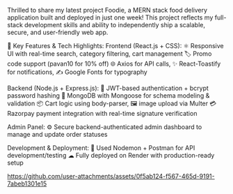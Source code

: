 Thrilled to share my latest project Foodie, a MERN stack food delivery application built and deployed in just one week! This project reflects my full-stack development skills and ability to independently ship a scalable, secure, and user-friendly web app.

🔧 Key Features & Tech Highlights:
Frontend (React.js + CSS):
⚛ Responsive UI with real-time search, category filtering, cart management
🏷 Promo code support (pavan10 for 10% off)
🌐 Axios for API calls, ✨ React-Toastify for notifications, ✍ Google Fonts for typography

Backend (Node.js + Express.js):
🔐 JWT-based authentication + bcrypt password hashing
💾 MongoDB with Mongoose for schema modeling & validation
📦 Cart logic using body-parser, 🖼 image upload via Multer
💳 Razorpay payment integration with real-time signature verification

Admin Panel:
⚙ Secure backend-authenticated admin dashboard to manage and update order statuses

Development & Deployment:
🔄 Used Nodemon + Postman for API development/testing
☁ Fully deployed on Render with production-ready setup


https://github.com/user-attachments/assets/0f5ab124-f567-465d-9191-7abeb1301e15

